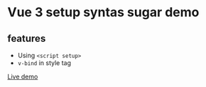 # Vue 3 setup syntas sugar demo

## features

- Using `<script setup>`
- `v-bind` in style tag

[Live demo](https://jolly-swanson-d02874.netlify.app/)
